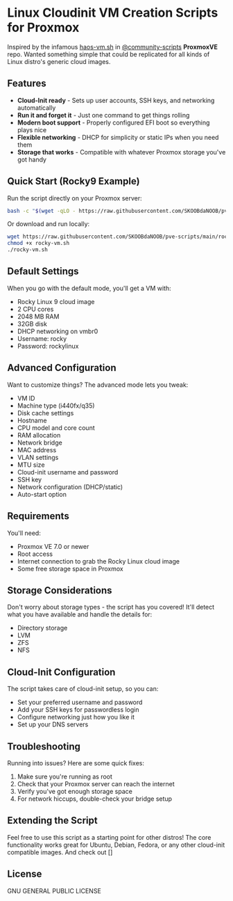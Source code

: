 # Linux Cloudinit VM Creation Scripts for Proxmox

Inspired by the infamous [haos-vm.sh](https://raw.githubusercontent.com/community-scripts/ProxmoxVE/main/vm/haos-vm.sh) in [@community-scripts](https://github.com/community-scripts/ProxmoxVE) **ProxmoxVE**  repo.
Wanted something simple that could be replicated for all kinds of Linux distro's generic cloud images.

## Features

- **Cloud-Init ready** - Sets up user accounts, SSH keys, and networking automatically
- **Run it and forget it** - Just one command to get things rolling
- **Modern boot support** - Properly configured EFI boot so everything plays nice
- **Flexible networking** - DHCP for simplicity or static IPs when you need them
- **Storage that works** - Compatible with whatever Proxmox storage you've got handy

## Quick Start (Rocky9 Example)

Run the script directly on your Proxmox server:

```bash
bash -c "$(wget -qLO - https://raw.githubusercontent.com/SKOOBdaNOOB/pve-scripts/main/rocky-vm.sh)"
```

Or download and run locally:

```bash
wget https://raw.githubusercontent.com/SKOOBdaNOOB/pve-scripts/main/rocky-vm.sh
chmod +x rocky-vm.sh
./rocky-vm.sh
```

## Default Settings

When you go with the default mode, you'll get a VM with:

- Rocky Linux 9 cloud image
- 2 CPU cores
- 2048 MB RAM
- 32GB disk
- DHCP networking on vmbr0
- Username: rocky
- Password: rockylinux

## Advanced Configuration

Want to customize things? The advanced mode lets you tweak:

- VM ID
- Machine type (i440fx/q35)
- Disk cache settings
- Hostname
- CPU model and core count
- RAM allocation
- Network bridge
- MAC address
- VLAN settings
- MTU size
- Cloud-init username and password
- SSH key
- Network configuration (DHCP/static)
- Auto-start option

## Requirements

You'll need:
- Proxmox VE 7.0 or newer
- Root access
- Internet connection to grab the Rocky Linux cloud image
- Some free storage space in Proxmox

## Storage Considerations

Don't worry about storage types - the script has you covered! It'll detect what you have available and handle the details for:

- Directory storage
- LVM
- ZFS
- NFS

## Cloud-Init Configuration

The script takes care of cloud-init setup, so you can:

- Set your preferred username and password
- Add your SSH keys for passwordless login
- Configure networking just how you like it
- Set up your DNS servers

## Troubleshooting

Running into issues? Here are some quick fixes:

1. Make sure you're running as root
2. Check that your Proxmox server can reach the internet
3. Verify you've got enough storage space
4. For network hiccups, double-check your bridge setup

## Extending the Script

Feel free to use this script as a starting point for other distros! The core functionality works great for Ubuntu, Debian, Fedora, or any other cloud-init compatible images. And check out []

## License

GNU GENERAL PUBLIC LICENSE
